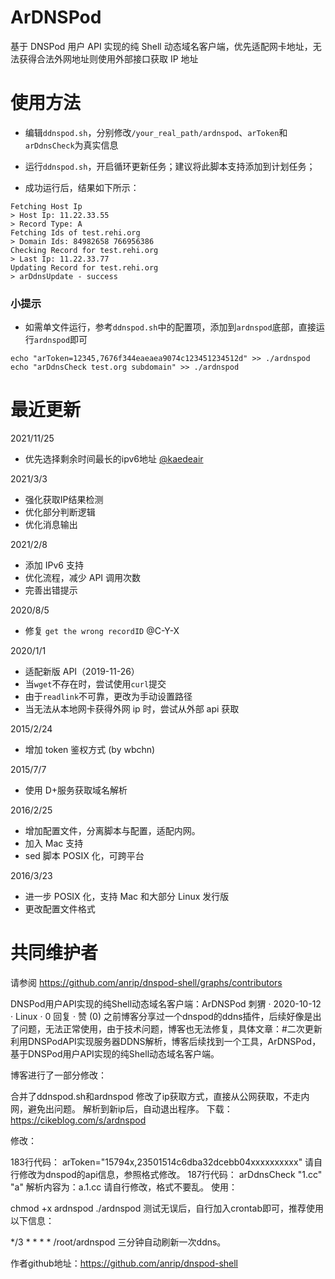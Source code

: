 # ArDNSPod

基于 DNSPod 用户 API 实现的纯 Shell 动态域名客户端，优先适配网卡地址，无法获得合法外网地址则使用外部接口获取 IP 地址

# 使用方法

- 编辑`ddnspod.sh`，分别修改`/your_real_path/ardnspod`、`arToken`和`arDdnsCheck`为真实信息

- 运行`ddnspod.sh`，开启循环更新任务；建议将此脚本支持添加到计划任务；

- 成功运行后，结果如下所示：

```
Fetching Host Ip
> Host Ip: 11.22.33.55
> Record Type: A
Fetching Ids of test.rehi.org
> Domain Ids: 84982658 766956386
Checking Record for test.rehi.org
> Last Ip: 11.22.33.77
Updating Record for test.rehi.org
> arDdnsUpdate - success
```

### 小提示

- 如需单文件运行，参考`ddnspod.sh`中的配置项，添加到`ardnspod`底部，直接运行`ardnspod`即可

```
echo "arToken=12345,7676f344eaeaea9074c123451234512d" >> ./ardnspod
echo "arDdnsCheck test.org subdomain" >> ./ardnspod
```

# 最近更新

2021/11/25

- 优先选择剩余时间最长的ipv6地址 [@kaedeair](https://github.com/kaedeair/dnspod-shell)

2021/3/3

- 强化获取IP结果检测
- 优化部分判断逻辑
- 优化消息输出

2021/2/8

- 添加 IPv6 支持
- 优化流程，减少 API 调用次数
- 完善出错提示

2020/8/5

- 修复 `get the wrong recordID` @C-Y-X

2020/1/1

- 适配新版 API（2019-11-26）
- 当`wget`不存在时，尝试使用`curl`提交
- 由于`readlink`不可靠，更改为手动设置路径
- 当无法从本地网卡获得外网 ip 时，尝试从外部 api 获取

2015/2/24

- 增加 token 鉴权方式 (by wbchn)

2015/7/7

- 使用 D+服务获取域名解析

2016/2/25

- 增加配置文件，分离脚本与配置，适配内网。
- 加入 Mac 支持
- sed 脚本 POSIX 化，可跨平台

2016/3/23

- 进一步 POSIX 化，支持 Mac 和大部分 Linux 发行版
- 更改配置文件格式

# 共同维护者

请参阅 <https://github.com/anrip/dnspod-shell/graphs/contributors>

DNSPod用户API实现的纯Shell动态域名客户端：ArDNSPod
刺猬 · 2020-10-12 · Linux · 0 回复 · 赞 (0)
之前博客分享过一个dnspod的ddns插件，后续好像是出了问题，无法正常使用，由于技术问题，博客也无法修复，具体文章：#二次更新 利用DNSPodAPI实现服务器DDNS解析，博客后续找到一个工具，ArDNSPod，基于DNSPod用户API实现的纯Shell动态域名客户端。

博客进行了一部分修改：

合并了ddnspod.sh和ardnspod
修改了ip获取方式，直接从公网获取，不走内网，避免出问题。
解析到新ip后，自动退出程序。
下载：
https://cikeblog.com/s/ardnspod

修改：

183行代码：
arToken="15794x,23501514c6dba32dcebb04xxxxxxxxxx"
请自行修改为dnspod的api信息，参照格式修改。
187行代码：
arDdnsCheck "1.cc" "a"
解析内容为：a.1.cc 请自行修改，格式不要乱。
使用：

chmod +x ardnspod
./ardnspod
测试无误后，自行加入crontab即可，推荐使用以下信息：

*/3 * * * * /root/ardnspod
三分钟自动刷新一次ddns。

作者github地址：https://github.com/anrip/dnspod-shell

